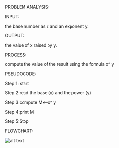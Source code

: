PROBLEM ANALYSIS:

INPUT:

the base number as x and an exponent y.

OUTPUT:

the value of x raised by  y.


PROCESS: 

compute the value of the result using the formula  x^
y



PSEUDOCODE:

Step 1: start 

Step 2:read the base (x) and the power (y)

Step 3:compute M<--x^
y

Step 4:print M

Step 5:Stop 

FLOWCHART:

![alt text](power.jpg)
